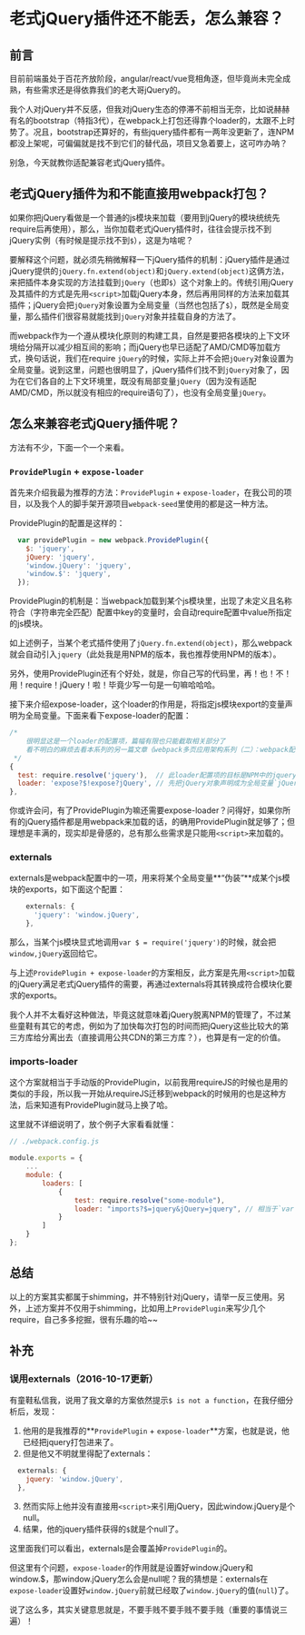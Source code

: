 # 老式jQuery插件还不能丢，怎么兼容？

## 前言
目前前端虽处于百花齐放阶段，angular/react/vue竞相角逐，但毕竟尚未完全成熟，有些需求还是得依靠我们的老大哥jQuery的。

我个人对jQuery并不反感，但我对jQuery生态的停滞不前相当无奈，比如说赫赫有名的bootstrap（特指3代），在webpack上打包还得靠个loader的，太跟不上时势了。况且，bootstrap还算好的，有些jquery插件都有一两年没更新了，连NPM都没上架呢，可偏偏就是找不到它们的替代品，项目又急着要上，这可咋办呐？

别急，今天就教你适配兼容老式jQuery插件。

## 老式jQuery插件为和不能直接用webpack打包？
如果你把jQuery看做是一个普通的js模块来加载（要用到jQuery的模块统统先require后再使用），那么，当你加载老式jQuery插件时，往往会提示找不到jQuery实例（有时候是提示找不到`$`），这是为啥呢？

要解释这个问题，就必须先稍微解释一下jQuery插件的机制：jQuery插件是通过jQuery提供的`jQuery.fn.extend(object)`和`jQuery.extend(object)`这俩方法，来把插件本身实现的方法挂载到`jQuery`（也即`$`）这个对象上的。传统引用jQuery及其插件的方式是先用`<script>`加载jQuery本身，然后再用同样的方法来加载其插件；jQuery会把`jQuery`对象设置为全局变量（当然也包括了`$`），既然是全局变量，那么插件们很容易就能找到`jQuery`对象并挂载自身的方法了。

而webpack作为一个遵从模块化原则的构建工具，自然是要把各模块的上下文环境给分隔开以减少相互间的影响；而jQuery也早已适配了AMD/CMD等加载方式，换句话说，我们在require `jQuery`的时候，实际上并不会把`jQuery`对象设置为全局变量。说到这里，问题也很明显了，jQuery插件们找不到`jQuery`对象了，因为在它们各自的上下文环境里，既没有局部变量`jQuery`（因为没有适配AMD/CMD，所以就没有相应的require语句了），也没有全局变量`jQuery`。

## 怎么来兼容老式jQuery插件呢？
方法有不少，下面一个一个来看。

### `ProvidePlugin` + `expose-loader`
首先来介绍我最为推荐的方法：`ProvidePlugin` + `expose-loader`，在我公司的项目，以及我个人的脚手架开源项目`webpack-seed`里使用的都是这一种方法。

ProvidePlugin的配置是这样的：

```javascript
  var providePlugin = new webpack.ProvidePlugin({
    $: 'jquery',
    jQuery: 'jquery',
    'window.jQuery': 'jquery',
    'window.$': 'jquery',
  });
```

ProvidePlugin的机制是：当webpack加载到某个js模块里，出现了未定义且名称符合（字符串完全匹配）配置中key的变量时，会自动require配置中value所指定的js模块。

如上述例子，当某个老式插件使用了`jQuery.fn.extend(object)`，那么webpack就会自动引入`jquery`（此处我是用NPM的版本，我也推荐使用NPM的版本）。

另外，使用ProvidePlugin还有个好处，就是，你自己写的代码里，再！也！不！用！require！jQuery！啦！毕竟少写一句是一句嘛哈哈哈。

接下来介绍expose-loader，这个loader的作用是，将指定js模块export的变量声明为全局变量。下面来看下expose-loader的配置：

```javascript
/*
    很明显这是一个loader的配置项，篇幅有限也只能截取相关部分了
    看不明白的麻烦去看本系列的另一篇文章《webpack多页应用架构系列（二）：webpack配置常用部分有哪些？》：https://segmentfault.com/a/1190000006863968
 */
{
  test: require.resolve('jquery'),  // 此loader配置项的目标是NPM中的jquery
  loader: 'expose?$!expose?jQuery', // 先把jQuery对象声明成为全局变量`jQuery`，再通过管道进一步又声明成为全局变量`$`
},
```

你或许会问，有了ProvidePlugin为嘛还需要expose-loader？问得好，如果你所有的jQuery插件都是用webpack来加载的话，的确用ProvidePlugin就足够了；但理想是丰满的，现实却是骨感的，总有那么些需求是只能用`<script>`来加载的。

### externals
externals是webpack配置中的一项，用来将某个全局变量**“伪装”**成某个js模块的exports，如下面这个配置：

```javascript
    externals: {
      'jquery': 'window.jQuery',
    },
```

那么，当某个js模块显式地调用`var $ = require('jquery')`的时候，就会把`window,jQuery`返回给它。

与上述`ProvidePlugin + expose-loader`的方案相反，此方案是先用`<script>`加载的jQuery满足老式jQuery插件的需要，再通过externals将其转换成符合模块化要求的exports。

我个人并不太看好这种做法，毕竟这就意味着jQuery脱离NPM的管理了，不过某些童鞋有其它的考虑，例如为了加快每次打包的时间而把jQuery这些比较大的第三方库给分离出去（直接调用公共CDN的第三方库？），也算是有一定的价值。

### imports-loader
这个方案就相当于手动版的ProvidePlugin，以前我用requireJS的时候也是用的类似的手段，所以我一开始从requireJS迁移到webpack的时候用的也是这种方法，后来知道有ProvidePlugin就马上换了哈。

这里就不详细说明了，放个例子大家看看就懂：

```javascript
// ./webpack.config.js

module.exports = {
    ...
    module: {
        loaders: [
            {
                test: require.resolve("some-module"),
                loader: "imports?$=jquery&jQuery=jquery", // 相当于`var $ = require("jquery");var jQuery = require("jquery");`
            }
        ]
    }
};
```

## 总结
以上的方案其实都属于shimming，并不特别针对jQuery，请举一反三使用。另外，上述方案并不仅用于shimming，比如用上`ProvidePlugin`来写少几个require，自己多多挖掘，很有乐趣的哈~~

## 补充

### 误用externals（2016-10-17更新）
有童鞋私信我，说用了我文章的方案依然提示`$ is not a function`，在我仔细分析后，发现：
1. 他用的是我推荐的**`ProvidePlugin` + `expose-loader`**方案，也就是说，他已经把jquery打包进来了。
2. 但是他又不明就里得配了externals：

```javascript
  externals: {
    jquery: 'window.jQuery',
  },
```

3. 然而实际上他并没有直接用`<script>`来引用jQuery，因此window.jQuery是个null。
4. 结果，他的jquery插件获得的`$`就是个null了。

这里面我们可以看出，externals是会覆盖掉`ProvidePlugin`的。

但这里有个问题，`expose-loader`的作用就是设置好window.jQuery和window.$，那window.jQuery怎么会是null呢？我的猜想是：externals在`expose-loader`设置好`window.jQuery`前就已经取了`window.jQuery`的值(`null`)了。

说了这么多，其实关键意思就是，不要手贱不要手贱不要手贱（重要的事情说三遍）！